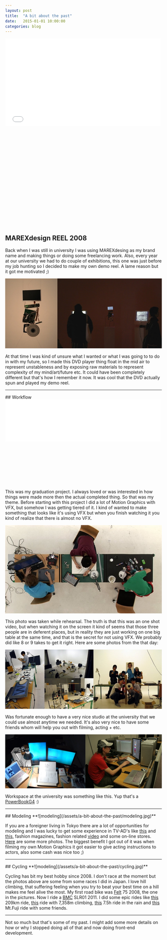```yaml
---
layout: post
title:  "A bit about the past"
date:   2015-01-01 10:00:00
categories: blog
---
```


<div class="video-container" style="padding-bottom: 62.25%;">
<iframe src="//player.vimeo.com/video/50461073?title=0&amp;byline=0&amp;portrait=0" width="500" height="282" frameborder="0"></iframe>
</div>

## MAREXdesign REEL 2008
Back when I was still in university I was using MAREXdesing as my brand name and making things or doing some freelancing work. Also, every year at our university we had to do couple of exhibitions, this one was just before my job hunting so I decided to make my own demo reel. A lame reason but it got me motivated ;)

![MAREXdesign REEL 2008](/assets/a-bit-about-the-past/demoreel-2008.jpg)

At that time I was kind of unsure what I wanted or what I was going to to do in with my future, so I made this DVD player thing float in the mid air to represent unstableness and by exposing raw materials to represent complexity of my mind/art/future etc. It could have been completely different but that's how I remember it now. It was cool that the DVD actually spun and played my demo reel.

<hr>
## Workflow
<div class="video-container" style="padding-bottom: 27%;">
<iframe src="//player.vimeo.com/video/50513026?title=0&amp;byline=0&amp;portrait=0" width="500" height="133" frameborder="0"></iframe>
</div>

This was my graduation project. I always loved or was interested in how things were made more then the actual completed thing. So that was my theme. Before starting with this project I did a lot of Motion Graphics with VFX, but somehow I was getting tiered of it. I kind of wanted to make something that looks like it's using VFX but when you finish watching it you kind of realize that there is almost no VFX.

![Workflow](/assets/a-bit-about-the-past/workflow-table.jpg)

This photo was taken while rehearsal. The truth is that this was an one shot video, but when watching it on the screen it kind of seems that those three people are in deferent places, but in reality they are just working on one big table at the same time, and that is the secret for not using VFX. We probably did like 8 or 9 takes to get it right. Here are some photos from the that day:

![Workflow backs tage](/assets/a-bit-about-the-past/workflow-backstage.jpg)

Was fortunate enough to have a very nice studio at the university that we could use almost anytime we needed. It's also very nice to have some friends whom will help you out with filming, acting + etc.

![Workspace](/assets/a-bit-about-the-past/workspace.jpg)

Workspace at the university was something like this. Yup that's a [PowerBookG4](http://apple-history.com/compare/pg4_15167/mbp_15_mid_12) :)

<hr>
## Modeling
**![modeling](/assets/a-bit-about-the-past/modeling.jpg)**

If you are a foreigner living in Tokyo there are a lot of opportunities for modeling and I was lucky to get some experience in TV-AD's like [this](https://www.youtube.com/watch?v=MpWq3SaCzJg) and [this](https://www.youtube.com/watch?v=GIxPNFkwO8A), fashion magazines, fashion related [video](https://www.youtube.com/watch?v=tu1fvd6-u-U) and some on-line stores. [Here](/model/index.html) are some more photos. The biggest benefit I got out of it was when filming my own Motion Graphics it got easier to give acting instructions to actors, also some cash was nice too ;)

<hr>
## Cycling
**![modeling](/assets/a-bit-about-the-past/cycling.jpg)**

Cycling has bit my best hobby since 2008. I don't race at the moment but the photos above are some from some races I did in Japan. I love hill climbing, that suffering feeling when you try to beat your best time on a hill makes me feel alive the most. My first road bike was [Felt](http://www.feltbicycles.com/) 75 2008, the one in the pictures. Now I ride a [BMC](http://www.bmc-switzerland.com/) SLR01 2011. I did some epic rides like [this](https://www.strava.com/activities/595861) 209km ride, [this](https://www.strava.com/activities/1581861) ride with 7,358m climbing, [this](https://www.strava.com/activities/6777065) 7.5h ride in the rain and [this](https://www.strava.com/activities/190857535) Mt.Fuji ride with some friends.

<hr>
Not so much but that's some of my past. I might add some more details on how or why I stopped doing all of that and now doing front-end development.
